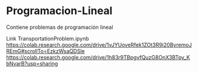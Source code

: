 # Programacion-Lineal
Contiene problemas de programación lineal

Link TransportationProblem.ipynb https://colab.research.google.com/drive/1vJYUoveRfek1ZOt3R9i20ByremoJREmG#scrollTo=EzkzWsaQDSle https://colab.research.google.com/drive/1h83r9TBpgvfQuzG8OnX3BTpy_KbNvarB?usp=sharing
